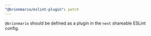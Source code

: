 ```yaml
---
"@brionmario/eslint-plugin": patch
---
```


`@brionmario` should be defined as a plugin in the `next` shareable ESLint config.
